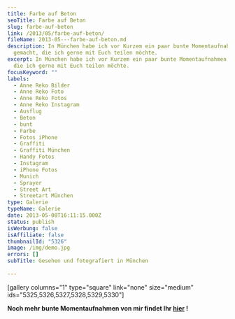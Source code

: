 ```yaml
---
title: Farbe auf Beton
seoTitle: Farbe auf Beton
slug: farbe-auf-beton
link: /2013/05/farbe-auf-beton/
fileName: 2013-05---farbe-auf-beton.md
description: In München habe ich vor Kurzem ein paar bunte Momentaufnahmen
  gemacht, die ich gerne mit Euch teilen möchte.
excerpt: In München habe ich vor Kurzem ein paar bunte Momentaufnahmen gemacht,
  die ich gerne mit Euch teilen möchte.
focusKeyword: ""
labels:
  - Anne Reko Bilder
  - Anne Reko Foto
  - Anne Reko Fotos
  - Anne Reko Instagram
  - Ausflug
  - Beton
  - bunt
  - Farbe
  - Fotos iPhone
  - Graffiti
  - Graffiti München
  - Handy Fotos
  - Instagram
  - iPhone Fotos
  - Munich
  - Sprayer
  - Street Art
  - Streetart München
type: Galerie
typeName: Galerie
date: 2013-05-08T16:11:15.000Z
status: publish
isWerbung: false
isAffiliate: false
thumbnailId: "5326"
image: /img/demo.jpg
errors: []
subTitle: Gesehen und fotografiert in München
  
---
```


[gallery columns="1" type="square" link="none" size="medium"
ids="5325,5326,5327,5328,5329,5330"]

**Noch mehr bunte Momentaufnahmen von mir findet Ihr
[hier](http://instagram.com/anne_reko/) !**

  